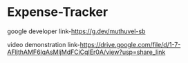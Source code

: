 # Expense-Tracker

google developer link-https://g.dev/muthuvel-sb

video demonstration link-https://drive.google.com/file/d/1-7-AFljthAMF6lqAsMljMdFCiCqIEr0A/view?usp=share_link
